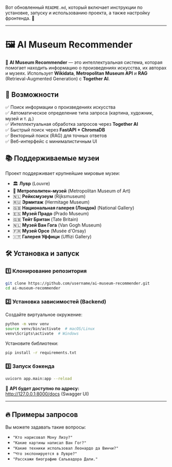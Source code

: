 Вот обновленный `README.md`, который включает инструкции по установке, запуску и использованию проекта, а также настройку фронтенда. 🚀  

---

# 🖼️ AI Museum Recommender

🚀 **AI Museum Recommender** — это интеллектуальная система, которая помогает находить информацию о произведениях искусства, их авторах и музеях. Использует **Wikidata**, **Metropolitan Museum API** и **RAG** (Retrieval-Augmented Generation) с **Together AI**.

## 📌 Возможности
✅ Поиск информации о произведениях искусства  
✅ Автоматическое определение типа запроса (картина, художник, музей и т. д.)  
✅ Интеллектуальная обработка запросов через **Together AI**  
✅ Быстрый поиск через **FastAPI + ChromaDB**  
✅ Векторный поиск (RAG) для точных ответов  
✅ Веб-интерфейс с минималистичным UI  

## 📚 Поддерживаемые музеи
Проект поддерживает крупнейшие мировые музеи:
- 🏛 **Лувр** (Louvre)  
- 🗽 **Метрополитен-музей** (Metropolitan Museum of Art)  
- 🇳🇱 **Рейксмузеум** (Rijksmuseum)  
- 🇷🇺 **Эрмитаж** (Hermitage Museum)  
- 🇬🇧 **Национальная галерея (Лондон)** (National Gallery)  
- 🇪🇸 **Музей Прадо** (Prado Museum)  
- 🇬🇧 **Тейт Британ** (Tate Britain)  
- 🇳🇱 **Музей Ван Гога** (Van Gogh Museum)  
- 🇫🇷 **Музей Орсе** (Musée d'Orsay)  
- 🇮🇹 **Галерея Уффици** (Uffizi Gallery)  

## 🛠️ Установка и запуск

### 1️⃣ Клонирование репозитория
```sh
git clone https://github.com/username/ai-museum-recommender.git
cd ai-museum-recommender
```

### 2️⃣ Установка зависимостей (Backend)
Создайте виртуальное окружение:
```sh
python -m venv venv
source venv/bin/activate  # macOS/Linux
venv\Scripts\activate  # Windows
```
Установите библиотеки:
```sh
pip install -r requirements.txt
```

### 3️⃣ Запуск бэкенда
```sh
uvicorn app.main:app --reload
```
📌 **API будет доступно по адресу:**  
http://127.0.0.1:8000/docs (Swagger UI)

---

## 🔥 Примеры запросов
Вы можете задавать такие вопросы:
- `"Кто нарисовал Мону Лизу?"`
- `"Какие картины написал Ван Гог?"`
- `"Какие техники использовал Леонардо да Винчи?"`
- `"Что экспонируется в Лувре?"`
- `"Расскажи биографию Сальвадора Дали."`